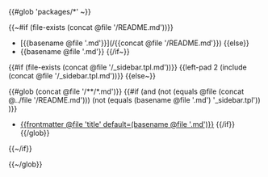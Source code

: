 {{#glob 'packages/*' ~}}

{{~#if (file-exists (concat @file '/README.md'))}}
- [{{basename @file '.md'}}](/{{concat @file '/README.md'}})
{{else}}
- {{basename @file '.md'}}
{{/if~}}

{{#if (file-exists (concat @file '/_sidebar.tpl.md'))}}
  {{left-pad 2 (include (concat @file '/_sidebar.tpl.md'))}}
{{else~}}

{{#glob (concat @file '/**/*.md')}}
{{#if (and
  (not (equals @file (concat @../file '/README.md')))
  (not (equals (basename @file '.md') '_sidebar.tpl'))
)}}
  - [{{frontmatter @file 'title' default=(basename @file '.md')}}](/{{@file}})
{{/if}}
{{/glob}}

{{~/if}}

{{~/glob}}